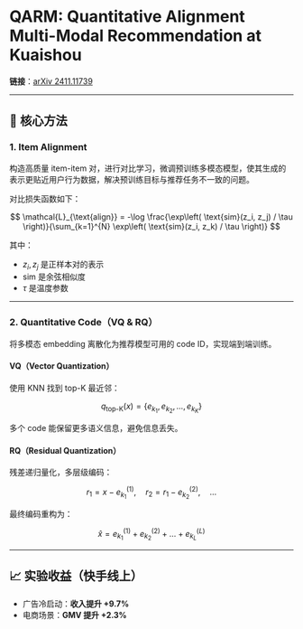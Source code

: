 # QARM: Quantitative Alignment Multi-Modal Recommendation at Kuaishou

**链接**：[arXiv 2411.11739](https://arxiv.org/abs/2411.11739)

---

## 🔑 核心方法

### 1. Item Alignment  
构造高质量 item-item 对，进行对比学习，微调预训练多模态模型，使其生成的表示更贴近用户行为数据，解决预训练目标与推荐任务不一致的问题。

对比损失函数如下：

$$
\mathcal{L}_{\text{align}} = -\log \frac{\exp\left( \text{sim}(z_i, z_j) / \tau \right)}{\sum_{k=1}^{N} \exp\left( \text{sim}(z_i, z_k) / \tau \right)}
$$

其中：
- $z_i, z_j$ 是正样本对的表示
- $\text{sim}$ 是余弦相似度
- $\tau$ 是温度参数

---

### 2. Quantitative Code（VQ & RQ）  
将多模态 embedding 离散化为推荐模型可用的 code ID，实现端到端训练。

#### VQ（Vector Quantization）  
使用 KNN 找到 top-K 最近邻：

$$
q_{\text{top-K}}(x) = \{ e_{k_1}, e_{k_2}, \dots, e_{k_K} \}
$$

多个 code 能保留更多语义信息，避免信息丢失。

#### RQ（Residual Quantization）  
残差递归量化，多层级编码：

$$
r_1 = x - e^{(1)}_{k_1}, \quad r_2 = r_1 - e^{(2)}_{k_2}, \quad \dots
$$

最终编码重构为：

$$
\hat{x} = e^{(1)}_{k_1} + e^{(2)}_{k_2} + \dots + e^{(L)}_{k_L}
$$

---

## 📈 实验收益（快手线上）

- 广告冷启动：**收入提升 +9.7%**
- 电商场景：**GMV 提升 +2.3%**
